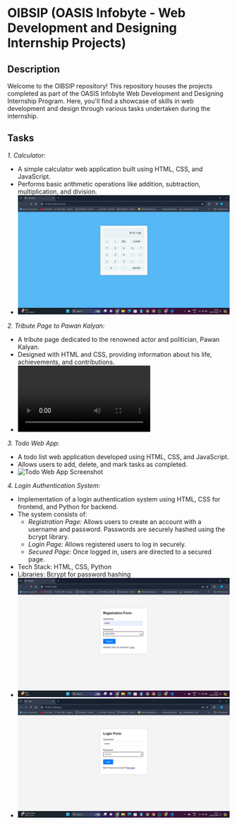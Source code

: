 # OIBSIP (OASIS Infobyte - Web Development and Designing Internship Projects)

## Description
Welcome to the OIBSIP repository! This repository houses the projects completed as part of the OASIS Infobyte Web Development and Designing Internship Program. Here, you'll find a showcase of skills in web development and design through various tasks undertaken during the internship.

## Tasks

*1. Calculator:*
   - A simple calculator web application built using HTML, CSS, and JavaScript.
   - Performs basic arithmetic operations like addition, subtraction, multiplication, and division.
   - ![Calculator Screenshot](screenshots/calculator.png)

*2. Tribute Page to Pawan Kalyan:*
   - A tribute page dedicated to the renowned actor and politician, Pawan Kalyan.
   - Designed with HTML and CSS, providing information about his life, achievements, and contributions.
   - ![Tribute Page Screenshot](screenshots/Tributepage.mp4)

*3. Todo Web App:*
   - A todo list web application developed using HTML, CSS, and JavaScript.
   - Allows users to add, delete, and mark tasks as completed.
   - ![Todo Web App Screenshot](screenshots/todo_app.png)

*4. Login Authentication System:*
   - Implementation of a login authentication system using HTML, CSS for frontend, and Python for backend.
   - The system consists of:
     - *Registration Page:* Allows users to create an account with a username and password. Passwords are securely hashed using the bcrypt library.
     - *Login Page:* Allows registered users to log in securely.
     - *Secured Page:* Once logged in, users are directed to a secured page.
   - Tech Stack: HTML, CSS, Python
   - Libraries: Bcrypt for password hashing
   - ![Login Authentication System Screenshot](screenshots/register.png)
   - ![Login Authentication System Screenshot](screenshots/login.png)


